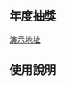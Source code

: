 ## 年度抽獎

[演示地址](https://vitozyf.github.io/lucky-draw/index.html#/?tdsourcetag=s_pctim_aiomsg)

## 使用說明